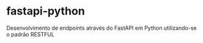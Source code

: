 # fastapi-python
Desenvolvimento de endpoints através do FastAPI em Python utilizando-se o padrão RESTFUL  
